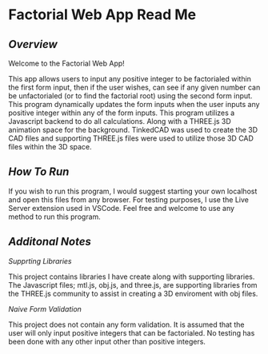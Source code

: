 # Factorial Web App Read Me

## **_Overview_**

Welcome to the Factorial Web App!

This app allows users to input any positive integer to be factorialed within the first form input, then if the user wishes, can see if any given number can be unfactorialed (or to find the factorial root) using the second form input. This program dynamically updates the form inputs when the user inputs any positive integer within any of the form inputs. This program utilizes a Javascript backend to do all calculations. Along with a THREE.js 3D animation space for the background. TinkedCAD was used to create the 3D CAD files and supporting THREE.js files were used to utilize those 3D CAD files within the 3D space.

## **_How To Run_**

If you wish to run this program, I would suggest starting your own localhost and open this files from any browser. For testing purposes, I use the Live Server extension used in VSCode. Feel free and welcome to use any method to run this program. 

## **_Additonal Notes_**

_Supprting Libraries_

This project contains libraries I have create along with supporting libraries. The Javascript files; mtl.js, obj.js, and three.js, are supporting libraries from the THREE.js community to assist in creating a 3D enviroment with obj files. 

_Naive Form Validation_

This project does not contain any form validation. It is assumed that the user will only input positive integers that can be factorialed. No testing has been done with any other input other than positive integers. 

